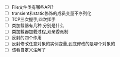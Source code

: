 - [ ] File文件类有哪些API?
- [ ] transient和static修饰的成员变量不序列化
- [ ] TCP三次握手,四次挥手
- [ ] 类加载器有几种,分别是什么
- [ ] 类加载器加载过程,双亲委派制
- [ ] 反射的四个作用
- [ ] 反射修改任意对象的实例变量,到底修改的是哪个对象的
- [ ] 该看自定义注解了